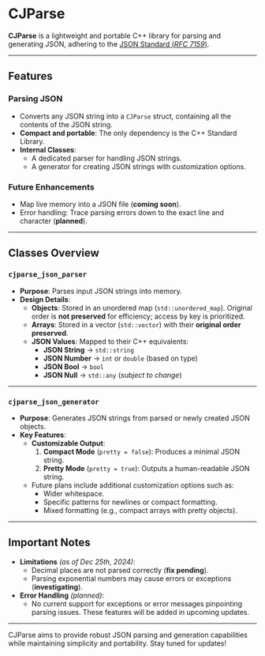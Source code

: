 # **CJParse**

**CJParse** is a lightweight and portable C++ library for parsing and generating JSON, adhering to the [JSON Standard (*RFC 7159*)](https://www.rfc-editor.org/rfc/rfc7159).  

---

## **Features**

### **Parsing JSON**
- Converts any JSON string into a `CJParse` struct, containing all the contents of the JSON string.
- **Compact and portable**: The only dependency is the C++ Standard Library.
- **Internal Classes**:
  - A dedicated parser for handling JSON strings.
  - A generator for creating JSON strings with customization options.
  
### **Future Enhancements**
- Map live memory into a JSON file (**coming soon**).
- Error handling: Trace parsing errors down to the exact line and character (**planned**).

---

## **Classes Overview**

### `cjparse_json_parser`
- **Purpose**: Parses input JSON strings into memory.
- **Design Details**:
  - **Objects**: Stored in an unordered map (`std::unordered_map`). Original order is **not preserved** for efficiency; access by key is prioritized.
  - **Arrays**: Stored in a vector (`std::vector`) with their **original order preserved**.
  - **JSON Values**: Mapped to their C++ equivalents:
    - **JSON String** → `std::string`
    - **JSON Number** → `int` or `double` (based on type)
    - **JSON Bool** → `bool`
    - **JSON Null** → `std::any` (*subject to change*)

---

### `cjparse_json_generator`
- **Purpose**: Generates JSON strings from parsed or newly created JSON objects.
- **Key Features**:
  - **Customizable Output**:
    1. **Compact Mode** (`pretty = false`): Produces a minimal JSON string.
    2. **Pretty Mode** (`pretty = true`): Outputs a human-readable JSON string.
  - Future plans include additional customization options such as:
    - Wider whitespace.
    - Specific patterns for newlines or compact formatting.
    - Mixed formatting (e.g., compact arrays with pretty objects).

---

## **Important Notes**

- **Limitations** *(as of Dec 25th, 2024)*:
  - Decimal places are not parsed correctly (**fix pending**).
  - Parsing exponential numbers may cause errors or exceptions (**investigating**).
- **Error Handling** *(planned)*:
  - No current support for exceptions or error messages pinpointing parsing issues. These features will be added in upcoming updates.  

---

CJParse aims to provide robust JSON parsing and generation capabilities while maintaining simplicity and portability. Stay tuned for updates!  
